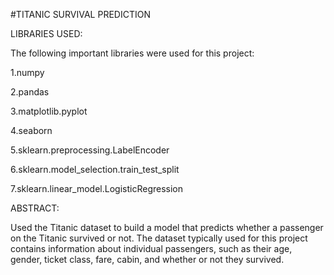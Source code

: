 #TITANIC SURVIVAL PREDICTION

LIBRARIES USED:

The following important libraries were used for this project:

 1.numpy

 2.pandas

 3.matplotlib.pyplot

 4.seaborn

 5.sklearn.preprocessing.LabelEncoder

 6.sklearn.model_selection.train_test_split

 7.sklearn.linear_model.LogisticRegression

ABSTRACT:

Used the Titanic dataset to build a model that predicts whether a passenger on the Titanic survived or not. 
The dataset typically used for this project contains information about individual passengers, such as their age, gender, ticket class, fare, cabin, and whether or not they survived.
